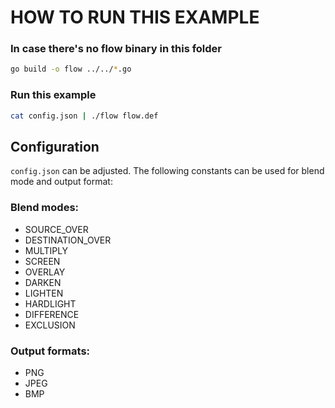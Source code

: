 # HOW TO RUN THIS EXAMPLE

### In case there's no flow binary in this folder

```bash
go build -o flow ../../*.go
```

### Run this example

```bash
cat config.json | ./flow flow.def
```

## Configuration

`config.json` can be adjusted. The following constants can be used for blend mode and output format:

### Blend modes:

- SOURCE_OVER
- DESTINATION_OVER
- MULTIPLY
- SCREEN
- OVERLAY
- DARKEN
- LIGHTEN
- HARDLIGHT
- DIFFERENCE
- EXCLUSION

### Output formats:

- PNG
- JPEG
- BMP
